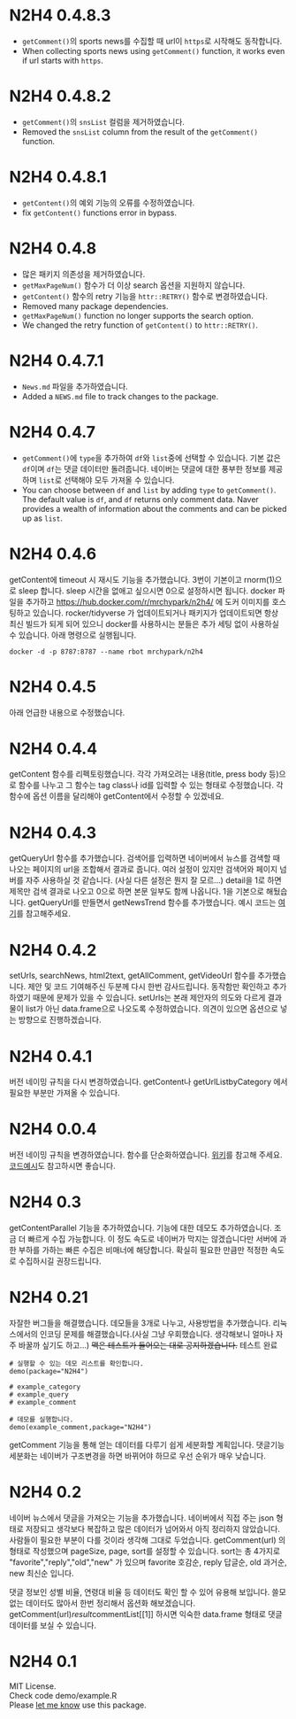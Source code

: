 # N2H4 0.4.8.3

* `getComment()`의 sports news를 수집할 때 url이 `https`로 시작해도 동작합니다.
* When collecting sports news using `getComment()` function, it works even if url starts with `https`.

# N2H4 0.4.8.2

* `getComment()`의 `snsList` 컬럼을 제거하였습니다.
* Removed the `snsList` column from the result of the `getComment()` function.


# N2H4 0.4.8.1

* `getContent()`의 예외 기능의 오류를 수정하였습니다.
* fix `getContent()` functions error in bypass.

# N2H4 0.4.8

* 많은 패키지 의존성을 제거하였습니다.
* `getMaxPageNum()` 함수가 더 이상 search 옵션을 지원하지 않습니다.
* `getContent()` 함수의 retry 기능을 `httr::RETRY()` 함수로 변경하였습니다.
* Removed many package dependencies.
* `getMaxPageNum()` function no longer supports the search option.
* We changed the retry function of `getContent()` to `httr::RETRY()`.

# N2H4 0.4.7.1

* `News.md` 파일을 추가하였습니다.
* Added a `NEWS.md` file to track changes to the package.

# N2H4 0.4.7

* `getComment()`에 `type`을 추가하여 `df`와 `list`중에 선택할 수 있습니다. 기본 값은 `df`이며 `df`는 댓글 데이터만 돌려줍니다. 네이버는 댓글에 대한 풍부한 정보를 제공하며 `list`로 선택해야 모두 가져올 수 있습니다.
* You can choose between `df` and `list` by adding `type` to `getComment()`. The default value is `df`, and `df` returns only comment data. Naver provides a wealth of information about the comments and can be picked up as `list`.

# N2H4 0.4.6
getContent에 timeout 시 재시도 기능을 추가했습니다. 3번이 기본이고 rnorm(1)으로 sleep 합니다. sleep 시간을 없애고 싶으시면 0으로 설정하시면 됩니다. docker 파일을 추가하고 https://hub.docker.com/r/mrchypark/n2h4/ 에 도커 이미지를 호스팅하고 있습니다. rocker/tidyverse 가 업데이트되거나 패키지가 업데이트되면 항상 최신 빌드가 되게 되어 있으니 docker를 사용하시는 분들은 추가 세팅 없이 사용하실 수 있습니다. 아래 명령으로 실행됩니다.

```
docker -d -p 8787:8787 --name rbot mrchypark/n2h4
```

# N2H4 0.4.5
아래 언급한 내용으로 수정했습니다.

# N2H4 0.4.4
getContent 함수를 리펙토링했습니다. 각각 가져오려는 내용(title, press body 등)으로 함수를 나누고 그 함수는 tag class나 id를 입력할 수 있는 형태로 수정했습니다. 각 함수에 옵션 이름을 달리해야 getContent에서 수정할 수 있겠네요.

# N2H4 0.4.3
getQueryUrl 함수를 추가했습니다. 검색어를 입력하면 네이버에서 뉴스를 검색할 때 나오는 페이지의 url을 조합해서 결과로 줍니다. 여러 설정이 있지만 검색어와 페이지 넘버를 자주 사용하실 것 같습니다. (사실 다른 설정은 뭔지 잘 모르...) detail을 1로 하면 제목만 검색 결과로 나오고 0으로 하면 본문 일부도 함께 나옵니다. 1을 기본으로 해뒀습니다. getQueryUrl를 만들면서 getNewsTrend 함수를 추가했습니다. 예시 코드는 [여기](https://github.com/forkonlp/N2H4/wiki/%EB%89%B4%EC%8A%A4-%EC%83%9D%EC%82%B0%EB%9F%89-(trend)-%ED%91%9C-%EA%B7%B8%EB%A6%AC%EA%B8%B0-%EC%98%88%EC%8B%9C)를 참고해주세요.

# N2H4 0.4.2
setUrls, searchNews, html2text, getAllComment, getVideoUrl 함수를 추가했습니다. 
제안 및 코드 기여해주신 두분께 다시 한번 감사드립니다. 
동작함만 확인하고 추가하였기 때문에 문제가 있을 수 있습니다. 
setUrls는 본래 제안자의 의도와 다르게 결과물이 list가 아닌 data.frame으로 나오도록 수정하였습니다. 
의견이 있으면 옵션으로 넣는 방향으로 진행하겠습니다.

# N2H4 0.4.1
버전 네이밍 규칙을 다시 변경하였습니다. 
getContent나 getUrlListbyCategory 에서 필요한 부분만 가져올 수 있습니다.

# N2H4 0.0.4
버전 네이밍 규칙을 변경하였습니다. 함수를 단순화하였습니다. [위키](https://github.com/forkonlp/N2H4/wiki/%EA%B8%B0%EB%8A%A5-%EC%84%A4%EB%AA%85)를 참고해 주세요. [코드예시](https://github.com/forkonlp/N2H4/wiki/%EC%82%AC%EC%9A%A9-%EC%98%88%EC%8B%9C)도 참고하시면 좋습니다.

# N2H4 0.3
getContentParallel 기능을 추가하였습니다. 
기능에 대한 데모도 추가하였습니다. 
조금 더 빠르게 수집 가능합니다. 
이 정도 속도로 네이버가 막지는 않겠습니다만 서버에 과한 부하를 가하는 빠른 수집은 비매너에 해당합니다. 
확실히 필요한 만큼만 적정한 속도로 수집하시길 권장드립니다.

# N2H4 0.21

자잘한 버그들을 해결했습니다. 
데모들을 3개로 나누고, 사용방법을 추가했습니다.
리눅스에서의 인코딩 문제를 해결했습니다.(사실 그냥 우회했습니다. 생각해보니 얼마나 자주 바꿀까 싶기도 하고...)
~~맥은 테스트가 들어오는 대로 공지하겠습니다.~~ 테스트 완료

```
# 실행할 수 있는 데모 리스트를 확인합니다.
demo(package="N2H4")

# example_category
# example_query
# example_comment

# 데모를 실행합니다.
demo(example_comment,package="N2H4")
```

getComment 기능을 통해 얻는 데이터를 다루기 쉽게 세분화할 계획입니다.
댓글기능 세분화는 네이버가 구조변경을 하면 바뀌어야 하므로 우선 순위가 매우 낮습니다.

# N2H4 0.2

네이버 뉴스에서 댓글을 가져오는 기능을 추가했습니다.
네이버에서 직접 주는 json 형태로 저장되고 생각보다 복잡하고 많은 데이터가 넘어와서 아직 정리하지 않았습니다. 사람들이 필요한 부분이 다를 것이라 생각해 그대로 두었습니다.
getComment(url) 의 형태로 작성했으며 pageSize, page, sort를 설정할 수 있습니다.
sort는 총 4가지로 "favorite","reply","old","new" 가 있으며
favorite 호감순, reply 답글순, old 과거순, new 최신순 입니다.

댓글 정보인 성별 비율, 연령대 비율 등 데이터도 확인 할 수 있어 유용해 보입니다.
쓸모 없는 데이터도 많아서 한번 정리해서 옵션화 해보겠습니다.
getComment(url)$result$commentList[[1]] 하시면 익숙한 data.frame 형태로 댓글 데이터를 보실 수 있습니다.


# N2H4 0.1

MIT License.<br>
Check code demo/example.R<br>
Please [let me know](mailto:forkonlp@gmail.com) use this package.
